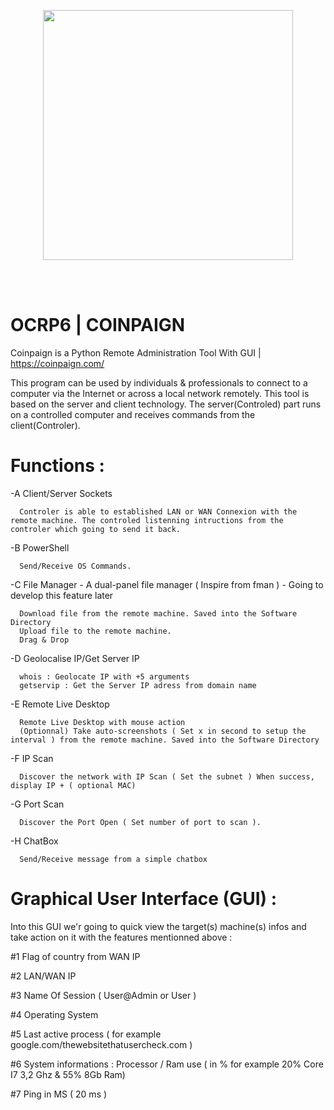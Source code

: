 <p align="center">
    <img src="https://coinpaign.com/wp-content/themes/thefox/images/logo1.png" width="400" />
</p>
 
<br><br>

# OCRP6 | COINPAIGN

Coinpaign is a Python Remote Administration Tool With GUI | https://coinpaign.com/

This program can be used by individuals & professionals to connect to a computer via the Internet or across a local network remotely. This tool is based on the server and client technology. The server(Controled) part runs on a controlled computer and receives commands from the client(Controler).

# Functions :

 -A Client/Server Sockets
 
      Controler is able to established LAN or WAN Connexion with the remote machine. The controled listenning intructions from the controler which going to send it back.
      
 -B PowerShell
 
      Send/Receive OS Commands.
      
 -C File Manager - A dual-panel file manager ( Inspire from fman ) - Going to develop this feature later
      
      Download file from the remote machine. Saved into the Software Directory
      Upload file to the remote machine.
      Drag & Drop
      
 -D Geolocalise IP/Get Server IP
 
      whois : Geolocate IP with +5 arguments
      getservip : Get the Server IP adress from domain name
       
 -E Remote Live Desktop
 
      Remote Live Desktop with mouse action  
      (Optionnal) Take auto-screenshots ( Set x in second to setup the interval ) from the remote machine. Saved into the Software Directory 
      
 -F IP Scan
      
      Discover the network with IP Scan ( Set the subnet ) When success, display IP + ( optional MAC)
      
 -G Port Scan
 
      Discover the Port Open ( Set number of port to scan ).
      
 -H ChatBox 
      
      Send/Receive message from a simple chatbox
      
# Graphical User Interface (GUI) : 

Into this GUI we'r going to quick view the target(s) machine(s) infos and take action on it with the features mentionned above : 

#1 Flag of country from WAN IP 

#2 LAN/WAN IP 

#3 Name Of Session ( User@Admin or User ) 

#4 Operating System 

#5 Last active process ( for example google.com/thewebsitethatusercheck.com ) 

#6 System informations : Processor / Ram use ( in % for example 20% Core I7 3,2 Ghz & 55% 8Gb Ram) 

#7 Ping in MS ( 20 ms )
